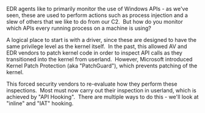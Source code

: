 EDR agents like to primarily monitor the use of Windows APIs - as we've seen, these are used to perform actions such as process injection and a slew of others that we like to do from our C2.  But how do you monitor which APIs every running process on a machine is using?

A logical place to start is with a driver, since these are designed to have the same privilege level as the kernel itself.  In the past, this allowed AV and EDR vendors to patch kernel code in order to inspect API calls as they transitioned into the kernel from userland.  However, Microsoft introduced Kernel Patch Protection (aka "PatchGuard"), which prevents patching of the kernel.

This forced security vendors to re-evaluate how they perform these inspections.  Most must now carry out their inspection in userland, which is achieved by "API Hooking".  There are multiple ways to do this - we'll look at "inline" and "IAT" hooking.
